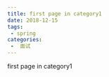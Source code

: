 ```yaml
---
title: first page in category1
date: 2018-12-15
tags:
 - spring
categories:
 -  面试
---
```


first page in category1